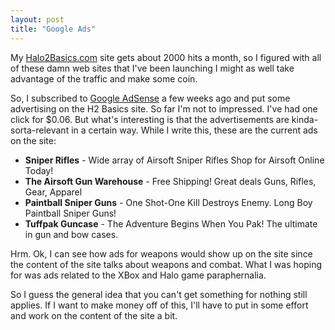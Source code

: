 ```yaml
---
layout: post
title: "Google Ads"
---
```


<p>My <a target="_blank" href="http://www.halo2basics.com/">Halo2Basics.com</a> site gets about 2000 hits a month, so I figured with all of these damn web sites that I've been launching I might as well take advantage of the traffic and make some coin.  </p>
<p>So, I subscribed to <a target="_blank" href="http://www.google.com/adsense">Google AdSense</a> a few weeks ago and put some advertising on the H2 Basics site.  So far I'm not to impressed.  I've had one click for $0.06.  But what's interesting is that the advertisements are kinda-sorta-relevant in a certain way.  While I write this, these are the current ads on the site:</p>
<ul> 
<li><strong>Sniper Rifles</strong> - Wide array of Airsoft Sniper Rifles Shop for Airsoft Online Today!</li> 
<li><strong>The Airsoft Gun Warehouse</strong> - Free Shipping! Great deals Guns, Rifles, Gear, Apparel</li> 
<li><strong>Paintball Sniper Guns</strong> - One Shot-One Kill Destroys Enemy.  Long Boy Paintball Sniper Guns!</li> 
<li><strong>Tuffpak Guncase</strong> - The Adventure Begins When You Pak!  The ultimate in gun and bow cases.</li> </ul>  
<p>Hrm.  Ok, I can see how ads for weapons would show up on the site since the content of the site talks about weapons and combat.  What I was hoping for was ads related to the XBox and Halo game paraphernalia.  </p>
  
<p>So I guess the general idea that you can't get something for nothing still applies.  If I want to make money off of this, I'll have to put in some effort and work on the content of the site a bit.  </p>
 
